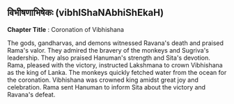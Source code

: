 ## विभीषणाभिषेकः (vibhIShaNAbhiShEkaH)
**Chapter Title** : Coronation of Vibhishana

The gods, gandharvas, and demons witnessed Ravana's death and praised Rama's valor. They admired the bravery of the monkeys and Sugriva's leadership. They also praised Hanuman's strength and Sita's devotion. Rama, pleased with the victory, instructed Lakshmana to crown Vibhishana as the king of Lanka. The monkeys quickly fetched water from the ocean for the coronation. Vibhishana was crowned king amidst great joy and celebration. Rama sent Hanuman to inform Sita about the victory and Ravana's defeat.